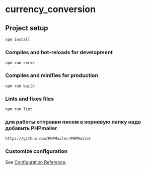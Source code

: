 # currency_conversion

## Project setup
```
npm install
```

### Compiles and hot-reloads for development
```
npm run serve
```

### Compiles and minifies for production
```
npm run build
```

### Lints and fixes files
```
npm run lint
```

### для работы отправки писем в корневую папку надо добавить PHPmailer
```
https://github.com/PHPMailer/PHPMailer
```

### Customize configuration
See [Configuration Reference](https://cli.vuejs.org/config/).
